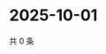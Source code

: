# 2025-10-01

共 0 条

<!-- BEGIN ZHIHUQUESTIONS -->
<!-- 最后更新时间 Wed Oct 01 2025 19:09:55 GMT+0800 (China Standard Time) -->

<!-- END ZHIHUQUESTIONS -->
